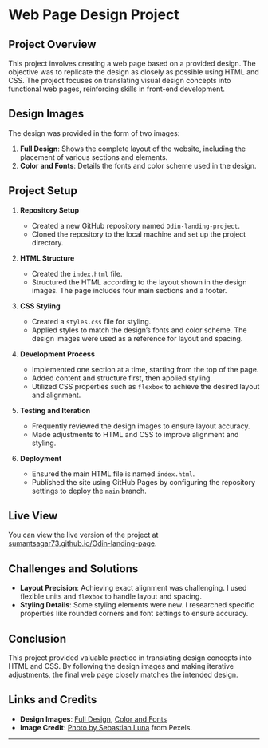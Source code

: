 # Web Page Design Project

## Project Overview

This project involves creating a web page based on a provided design. The objective was to replicate the design as closely as possible using HTML and CSS. The project focuses on translating visual design concepts into functional web pages, reinforcing skills in front-end development.

## Design Images

The design was provided in the form of two images:

1. **Full Design**: Shows the complete layout of the website, including the placement of various sections and elements.
2. **Color and Fonts**: Details the fonts and color scheme used in the design.

## Project Setup

1. **Repository Setup**
   - Created a new GitHub repository named `Odin-landing-project`.
   - Cloned the repository to the local machine and set up the project directory.

2. **HTML Structure**
   - Created the `index.html` file.
   - Structured the HTML according to the layout shown in the design images. The page includes four main sections and a footer.

3. **CSS Styling**
   - Created a `styles.css` file for styling.
   - Applied styles to match the design’s fonts and color scheme. The design images were used as a reference for layout and spacing.

4. **Development Process**
   - Implemented one section at a time, starting from the top of the page.
   - Added content and structure first, then applied styling.
   - Utilized CSS properties such as `flexbox` to achieve the desired layout and alignment.

5. **Testing and Iteration**
   - Frequently reviewed the design images to ensure layout accuracy.
   - Made adjustments to HTML and CSS to improve alignment and styling.

6. **Deployment**
   - Ensured the main HTML file is named `index.html`.
   - Published the site using GitHub Pages by configuring the repository settings to deploy the `main` branch.


## Live View

You can view the live version of the project at [sumantsagar73.github.io/Odin-landing-page](https://sumantsagar73.github.io/Odin-landing-page). 

## Challenges and Solutions

- **Layout Precision**: Achieving exact alignment was challenging. I used flexible units and `flexbox` to handle layout and spacing.
- **Styling Details**: Some styling elements were new. I researched specific properties like rounded corners and font settings to ensure accuracy.

## Conclusion

This project provided valuable practice in translating design concepts into HTML and CSS. By following the design images and making iterative adjustments, the final web page closely matches the intended design.

## Links and Credits

- **Design Images**: [Full Design](URL-to-image-one), [Color and Fonts](URL-to-image-two)
- **Image Credit**: [Photo by Sebastian Luna](https://www.pexels.com/photo/a-view-of-a-building-with-a-dome-on-top-28297579/) from Pexels.

---

